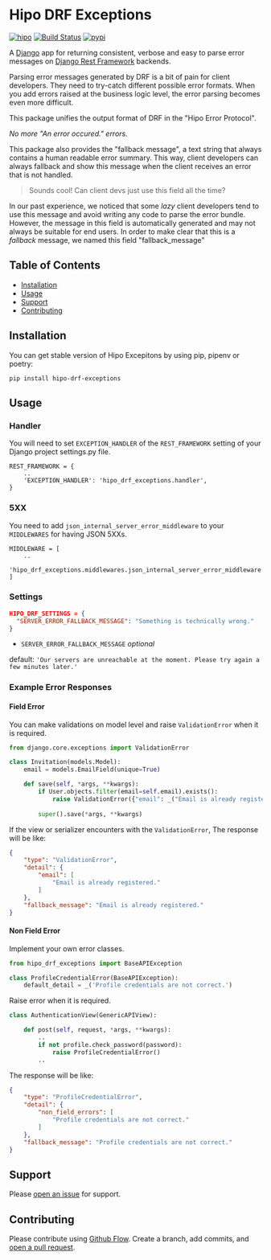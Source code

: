 # Hipo DRF Exceptions
[![hipo](https://img.shields.io/badge/hipo-red.svg)](https://hipolabs.com) [![Build Status](https://travis-ci.org/Hipo/hipo-drf-exceptions.svg?branch=master)](https://travis-ci.org/Hipo/hipo-drf-exceptions) [![pypi](https://img.shields.io/pypi/v/hipo-drf-exceptions.svg)](https://pypi.org/project/hipo-drf-exceptions/)

A [Django](https://www.djangoproject.com) app for returning consistent, verbose and easy to parse error messages on [Django Rest Framework](https://www.django-rest-framework.org/) backends.

Parsing error messages generated by DRF is a bit of pain for client developers. They need to try-catch different possible error formats. When you add errors raised at the business logic level, the error parsing becomes even more difficult. 

This package unifies the output format of DRF in the "Hipo Error Protocol". 

*No more "An error occured." errors.*

This package also provides the "fallback message", a text string that always contains a human readable error summary. This way, client developers can always fallback and show this message when the client receives an error that is not handled.

> Sounds cool! Can client devs just use this field all the time?

In our past experience, we noticed that some _lazy_ client developers tend to use this message and avoid writing any code to parse the error bundle. However, the message in this field is automatically generated and may not always be suitable for end users. In order to make clear that this is a *fallback*  message, we named this field "fallback_message"


## Table of Contents

- [Installation](#installation)
- [Usage](#usage)
- [Support](#support)
- [Contributing](#contributing)

## Installation

You can get stable version of Hipo Excepitons by using pip, pipenv or poetry:
```
pip install hipo-drf-exceptions
```

## Usage

### Handler
You will need to set `EXCEPTION_HANDLER` of the `REST_FRAMEWORK` setting of your Django project settings.py file.
```
REST_FRAMEWORK = {
    ..
    'EXCEPTION_HANDLER': 'hipo_drf_exceptions.handler',
}
```

### 5XX

You need to add `json_internal_server_error_middleware` to your `MIDDLEWARES` for having JSON 5XXs.

```
MIDDLEWARE = [
    ..
    'hipo_drf_exceptions.middlewares.json_internal_server_error_middleware',
]
```

### Settings

```json
HIPO_DRF_SETTINGS = {
  "SERVER_ERROR_FALLBACK_MESSAGE": "Something is technically wrong."
}
```

- `SERVER_ERROR_FALLBACK_MESSAGE` *optional*

default: `'Our servers are unreachable at the moment. Please try again a few minutes later.'`


### Example Error Responses

#### Field Error

You can make validations on model level and raise `ValidationError` when it is required.
```python
from django.core.exceptions import ValidationError

class Invitation(models.Model):
    email = models.EmailField(unique=True)

    def save(self, *args, **kwargs):
        if User.objects.filter(email=self.email).exists():
            raise ValidationError({"email": _("Email is already registered.")})
            
        super().save(*args, **kwargs)
```

If the view or serializer encounters with the `ValidationError`, The response will be like:
```json
{
    "type": "ValidationError",
    "detail": {
        "email": [
            "Email is already registered."
        ]
    },
    "fallback_message": "Email is already registered."
}
```

#### Non Field Error
Implement your own error classes.
```python
from hipo_drf_exceptions import BaseAPIException

class ProfileCredentialError(BaseAPIException):
    default_detail = _('Profile credentials are not correct.')
```

Raise error when it is required.
```python
class AuthenticationView(GenericAPIView):

    def post(self, request, *args, **kwargs):
        ..
        if not profile.check_password(password):
            raise ProfileCredentialError()
        ..
```

The response will be like:
```json
{
    "type": "ProfileCredentialError",
    "detail": {
        "non_field_errors": [
            "Profile credentials are not correct."
        ]
    },
    "fallback_message": "Profile credentials are not correct."
}
```

## Support

Please [open an issue](https://github.com/hipo/hipo-drf-exceptions/issues/new) for support.

## Contributing

Please contribute using [Github Flow](https://guides.github.com/introduction/flow/). Create a branch, add commits, and [open a pull request](https://github.com/hipo/hipo-drf-exceptions/compare/).

